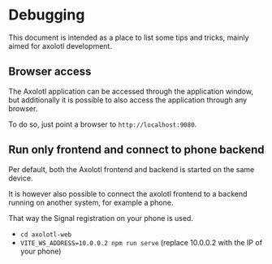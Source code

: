 # Debugging

This document is intended as a place to list some tips and tricks, mainly aimed for axolotl
development.

## Browser access

The Axolotl application can be accessed through the application window, but additionally
it is possible to also access the application through any browser.

To do so, just point a browser to `http://localhost:9080`.

## Run only frontend and connect to phone backend

Per default, both the Axolotl frontend and backend is started on the same device.

It is however also possible to connect the axolotl frontend to a backend running on another system,
for example a phone.

That way the Signal registration on your phone is used.

* `cd axolotl-web`
* `VITE_WS_ADDRESS=10.0.0.2 npm run serve` (replace 10.0.0.2 with the IP of your phone)
